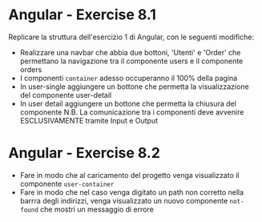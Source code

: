 # Angular - Exercise 8.1

Replicare la struttura dell'esercizio 1 di Angular, con le seguenti modifiche:


- Realizzare una navbar che abbia due bottoni, 'Utenti' e 'Order' che permettano la navigazione tra il componente users e il componente orders
- I componenti `container` adesso occuperanno il 100% della pagina
- In user-single aggiungere un bottone che permetta la visualizzazione del componente user-detail
- In user detail aggiungere un bottone che permetta la chiusura del componente
N.B. La comunicazione tra i componenti deve avvenire ESCLUSIVAMENTE tramite Input e Output

# Angular - Exercise 8.2

- Fare in modo che al caricamento del progetto venga visualizzato il componente `user-container`
- Fare in modo che  nel caso venga digitato un path non corretto nella barrra degli indirizzi, venga visualizzato un nuovo componente `not-found` che mostri un messaggio di errore